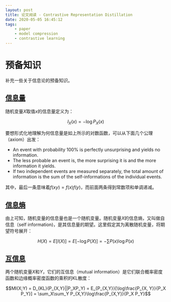 ```yaml
---
layout: post
title: 论文阅读 - Contrastive Representation Distillation
date: 2020-05-05 16:45:12
tags:
    - paper
    - model compression
    - contrastive learning
---
```



# 预备知识

补充一些关于信息论的预备知识。

## [信息量](https://en.wikipedia.org/wiki/Information_content)

随机变量$X$取值$x$的信息量定义为：

$$I_X(x) = -\log P_X(x)$$

要想形式化地理解为何信息量是如上所示的对数函数，可以从下面几个公理（axiom）出发：

- An event with probability 100% is perfectly unsurprising and yields no information.
- The less probable an event is, the more surprising it is and the more information it yields.
- If two independent events are measured separately, the total amount of information is the sum of the self-informations of the individual events.

其中，最后一条意味着$f(xy) = f(x)f(y)$，而前面两条得到常数项和单调递减。

## [信息熵](https://en.wikipedia.org/wiki/Entropy_(information_theory))

由上可知，随机变量的信息量也是一个随机变量。随机变量$X$的信息熵，又叫做自信息（self information)，是其信息量的期望。这里假定其为离散随机变量，将期望符号展开：

$$H(X) = E[I(X)] = E[-\log P(X)] = -\sum P(x)\log P(x)$$

## [互信息](https://en.wikipedia.org/wiki/Mutual_information)

两个随机变量$X$和$Y$，它们的互信息（mutual information）是它们联合概率密度函数和边缘概率密度函数的乘积的KL散度：

$$MI(X;Y) = D_{KL}(P_{X,Y}||P_XP_Y) = E_{P_{X,Y}}[\log\frac{P_{X, Y}}{P_X P_Y}] = \sum_X\sum_Y P_{X,Y}\log\frac{P_{X,Y}}{P_X P_Y}$$